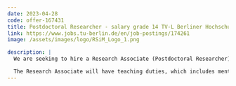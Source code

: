 ```yaml
---
date: 2023-04-28
code: offer-167431
title: Postdoctoral Researcher - salary grade 14 TV-L Berliner Hochschulen
link: https://www.jobs.tu-berlin.de/en/job-postings/174261
image: /assets/images/logo/RSiM_Logo_1.png

description: |
  We are seeking to hire a Research Associate (Postdoctoral Researcher) in one or more of the following areas: (1) privacy-preserving analysis of EO Data; (2) continual learning for large-scale EO data analysis; (3) heterogeneous multi-source EO data analysis; and (4) uncertainty-aware analysis of large-scale EO data.

  The Research Associate will have teaching duties, which includes mentoring Bachelor’s, Master’s and PhD students in addition to the coordination of interdisciplinary research projects.
---
```

